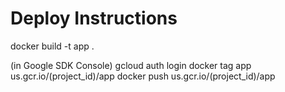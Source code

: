 # Deploy Instructions

docker build -t app .

(in Google SDK Console)
gcloud auth login
docker tag app us.gcr.io/(project_id)/app
docker push us.gcr.io/(project_id)/app